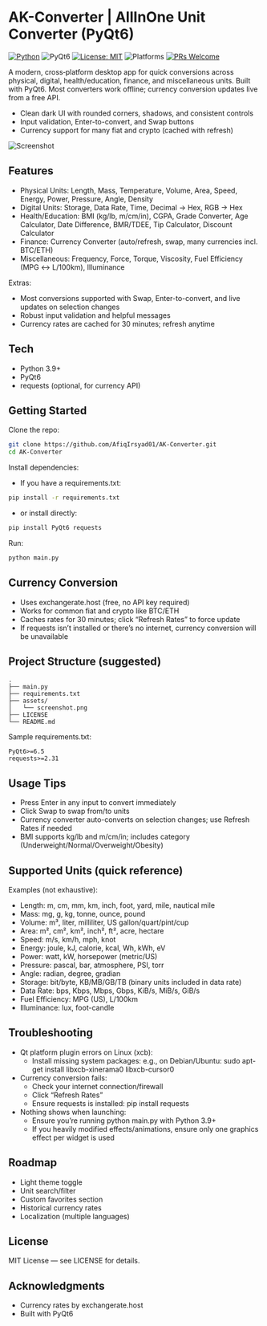 # AK-Converter | AllInOne Unit Converter (PyQt6)

[![Python](https://img.shields.io/badge/Python-3.9%2B-3776AB?logo=python&logoColor=white)](https://www.python.org/)
![PyQt6](https://img.shields.io/badge/PyQt-6-41CD52?logo=qt&logoColor=white)
[![License: MIT](https://img.shields.io/badge/License-MIT-yellow.svg)](#license)
![Platforms](https://img.shields.io/badge/Platforms-Windows%20%7C%20macOS%20%7C%20Linux-informational)
[![PRs Welcome](https://img.shields.io/badge/PRs-welcome-brightgreen.svg)](#contributing)

A modern, cross‑platform desktop app for quick conversions across physical, digital, health/education, finance, and miscellaneous units. Built with PyQt6. Most converters work offline; currency conversion updates live from a free API.

- Clean dark UI with rounded corners, shadows, and consistent controls
- Input validation, Enter-to-convert, and Swap buttons
- Currency support for many fiat and crypto (cached with refresh)

![Screenshot](screenshot.png)

## Features
- Physical Units: Length, Mass, Temperature, Volume, Area, Speed, Energy, Power, Pressure, Angle, Density
- Digital Units: Storage, Data Rate, Time, Decimal → Hex, RGB → Hex
- Health/Education: BMI (kg/lb, m/cm/in), CGPA, Grade Converter, Age Calculator, Date Difference, BMR/TDEE, Tip Calculator, Discount Calculator
- Finance: Currency Converter (auto/refresh, swap, many currencies incl. BTC/ETH)
- Miscellaneous: Frequency, Force, Torque, Viscosity, Fuel Efficiency (MPG ↔ L/100km), Illuminance

Extras:
- Most conversions supported with Swap, Enter-to-convert, and live updates on selection changes
- Robust input validation and helpful messages
- Currency rates are cached for 30 minutes; refresh anytime

## Tech
- Python 3.9+
- PyQt6
- requests (optional, for currency API)

## Getting Started
Clone the repo:
```bash
git clone https://github.com/AfiqIrsyad01/AK-Converter.git
cd AK-Converter
```

Install dependencies:
- If you have a requirements.txt:
```bash
pip install -r requirements.txt
```
- or install directly:
```bash
pip install PyQt6 requests
```

Run:
```bash
python main.py
```

## Currency Conversion
- Uses exchangerate.host (free, no API key required)
- Works for common fiat and crypto like BTC/ETH
- Caches rates for 30 minutes; click “Refresh Rates” to force update
- If requests isn’t installed or there’s no internet, currency conversion will be unavailable

## Project Structure (suggested)
```
.
├── main.py
├── requirements.txt
├── assets/
│   └── screenshot.png
├── LICENSE
└── README.md
```

Sample requirements.txt:
```
PyQt6>=6.5
requests>=2.31
```

## Usage Tips
- Press Enter in any input to convert immediately
- Click Swap to swap from/to units
- Currency converter auto-converts on selection changes; use Refresh Rates if needed
- BMI supports kg/lb and m/cm/in; includes category (Underweight/Normal/Overweight/Obesity)

## Supported Units (quick reference)
Examples (not exhaustive):
- Length: m, cm, mm, km, inch, foot, yard, mile, nautical mile
- Mass: mg, g, kg, tonne, ounce, pound
- Volume: m³, liter, milliliter, US gallon/quart/pint/cup
- Area: m², cm², km², inch², ft², acre, hectare
- Speed: m/s, km/h, mph, knot
- Energy: joule, kJ, calorie, kcal, Wh, kWh, eV
- Power: watt, kW, horsepower (metric/US)
- Pressure: pascal, bar, atmosphere, PSI, torr
- Angle: radian, degree, gradian
- Storage: bit/byte, KB/MB/GB/TB (binary units included in data rate)
- Data Rate: bps, Kbps, Mbps, Gbps, KiB/s, MiB/s, GiB/s
- Fuel Efficiency: MPG (US), L/100km
- Illuminance: lux, foot-candle

## Troubleshooting
- Qt platform plugin errors on Linux (xcb):
  - Install missing system packages: e.g., on Debian/Ubuntu: sudo apt-get install libxcb-xinerama0 libxcb-cursor0
- Currency conversion fails:
  - Check your internet connection/firewall
  - Click “Refresh Rates”
  - Ensure requests is installed: pip install requests
- Nothing shows when launching:
  - Ensure you’re running python main.py with Python 3.9+
  - If you heavily modified effects/animations, ensure only one graphics effect per widget is used

## Roadmap
- Light theme toggle
- Unit search/filter
- Custom favorites section
- Historical currency rates
- Localization (multiple languages)

## License
MIT License — see LICENSE for details.

## Acknowledgments
- Currency rates by exchangerate.host
- Built with PyQt6
